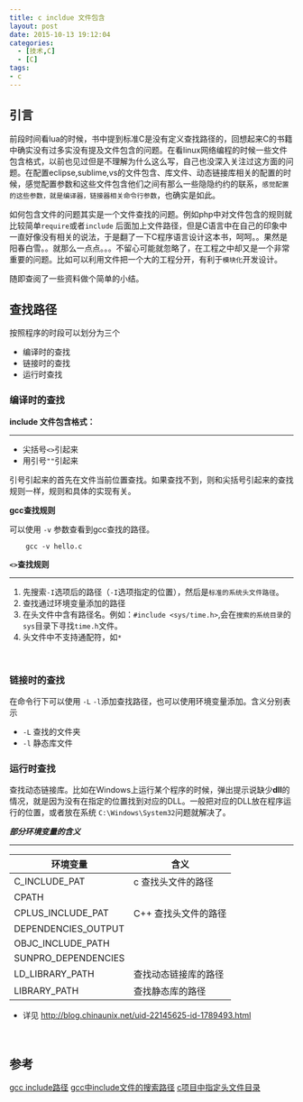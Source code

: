 ```yaml
---
title: c incldue 文件包含
layout: post
date: 2015-10-13 19:12:04
categories:
  - [技术,C]
  - [C]
tags:
- c
---
```


## 引言
前段时间看lua的时候，书中提到标准C是没有定义查找路径的，回想起来C的书籍中确实没有过多实没有提及文件包含的问题。在看linux网络编程的时候一些文件包含格式，以前也见过但是不理解为什么这么写，自己也没深入关注过这方面的问题。在配置eclipse,sublime,vs的文件包含、库文件、动态链接库相关的配置的时候，感觉配置参数和这些文件包含他们之间有那么一些隐隐约约的联系，`感觉配置的这些参数，就是编译器，链接器相关命令行参数`，也确实是如此。

如何包含文件的问题其实是一个文件查找的问题。例如php中对文件包含的规则就比较简单`require`或者`include` 后面加上文件路径，但是C语言中在自己的印象中一直好像没有相关的说法，于是翻了一下C程序语言设计这本书，呵呵。。果然是阳春白雪。。就那么一点点。。。不留心可能就忽略了，在工程之中却又是一个非常重要的问题。比如可以利用文件把一个大的工程分开，有利于`模块化`开发设计。


随即查阅了一些资料做个简单的小结。




## 查找路径

按照程序的时段可以划分为三个

- 编译时的查找
- 链接时的查找
- 运行时查找


### 编译时的查找
**include 文件包含格式：**

------

- 尖括号`<>`引起来
- 用引号`""`引起来

引号引起来的首先在文件当前位置查找。如果查找不到，则和尖括号引起来的查找规则一样，规则和具体的实现有关。


**gcc查找规则**


可以使用 `-v` 参数查看到gcc查找的路径。

```shell 
    gcc -v hello.c
```

**`<>`查找规则**

------

1. 先搜索`-I`选项后的路径（`-I`选项指定的位置），然后是`标准的系统头文件路径`。
1. 查找通过环境变量添加的路径
1. 在头文件中含有路径名。例如：`#include <sys/time.h>`,会在`搜索的系统目录`的`sys`目录下寻找`time.h`文件。
1. 头文件中不支持通配符，如`*`

<br/>

### 链接时的查找

在命令行下可以使用 `-L`  `-l`添加查找路径，也可以使用环境变量添加。含义分别表示
- `-L` 查找的文件夹
- `-l` 静态库文件

### 运行时查找
查找动态链接库。比如在Windows上运行某个程序的时候，弹出提示说缺少**dll**的情况，就是因为没有在指定的位置找到对应的DLL。一般把对应的DLL放在程序运行的位置，或者放在系统 `C:\Windows\System32`问题就解决了。

***部分环境变量的含义***

------ 

 |环境变量|含义|
 |----|----|
 |C_INCLUDE_PAT  |c 查找头文件的路径|
 |CPATH  ||
 |CPLUS_INCLUDE_PAT  |C++ 查找头文件的路径|
 |DEPENDENCIES_OUTPUT    ||
 |OBJC_INCLUDE_PATH  ||
 |SUNPRO_DEPENDENCIES    ||
 |LD_LIBRARY_PATH |查找动态链接库的路径|
 |LIBRARY_PATH |查找静态库的路径|

  - 详见 http://blog.chinaunix.net/uid-22145625-id-1789493.html

<br/>
  



## 参考

[gcc include路径](http://blog.chinaunix.net/uid-22150747-id-189278.html)
[gcc中include文件的搜索路径](http://www.cnblogs.com/zhoug2020/archive/2012/07/04/2576068.html)
[c项目中指定头文件目录](http://blog.csdn.net/ericghw/article/details/38639821)
